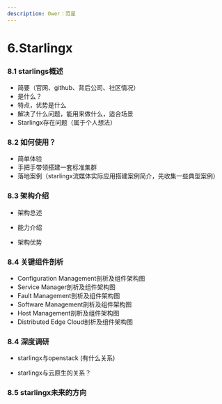 ```yaml
---
description: Ower：范星
---
```


# 6.Starlingx

### 8.1 starlings概述

* 简要（官网、github、背后公司、社区情况）
* 是什么？
* 特点，优势是什么
* 解决了什么问题，能用来做什么，适合场景
* Starlingx存在问题（属于个人想法）



### 8.2 如何使用？

* 简单体验
* 手把手带领搭建一套标准集群
* 落地案例（starlingx流媒体实际应用搭建案例简介，先收集一些典型案例）



### 8.3 架构介绍

* 架构总述

* 能力介绍

* 架构优势

  

### 8.4 关键组件剖析

* Configuration Management剖析及组件架构图
* Service Manager剖析及组件架构图
* Fault Management剖析及组件架构图
* Software Management剖析及组件架构图
* Host Management剖析及组件架构图
* Distributed Edge Cloud剖析及组件架构图

### 8.4 深度调研

* starlingx与openstack \(有什么关系\)

* starlingx与云原生的关系？

  

### 8.5 starlingx未来的方向
